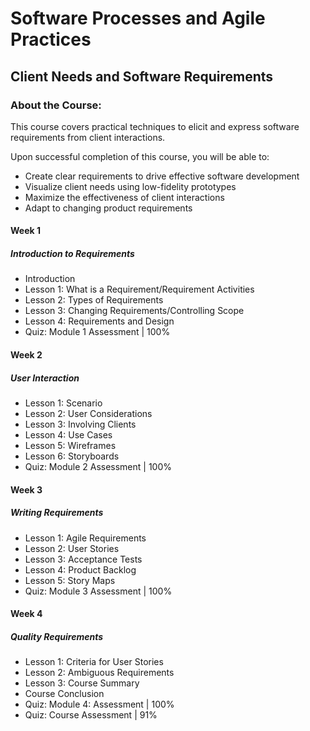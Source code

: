 # Software Processes and Agile Practices
## Client Needs and Software Requirements
### About the Course:
This course covers practical techniques to elicit and express software requirements from client interactions.

Upon successful completion of this course, you will be able to:

 - Create clear requirements to drive effective software development
 - Visualize client needs using low-fidelity prototypes
 - Maximize the effectiveness of client interactions
 - Adapt to changing product requirements

#### Week 1
##### Introduction to Requirements
- Introduction
- Lesson 1: What is a Requirement/Requirement Activities
- Lesson 2: Types of Requirements
- Lesson 3: Changing Requirements/Controlling Scope
- Lesson 4: Requirements and Design
- Quiz: Module 1 Assessment | 100%

#### Week 2
##### User Interaction
- Lesson 1: Scenario
- Lesson 2: User Considerations
- Lesson 3: Involving Clients
- Lesson 4: Use Cases
- Lesson 5: Wireframes
- Lesson 6: Storyboards
- Quiz: Module 2 Assessment | 100%

#### Week 3
##### Writing Requirements
- Lesson 1: Agile Requirements
- Lesson 2: User Stories
- Lesson 3: Acceptance Tests
- Lesson 4: Product Backlog
- Lesson 5: Story Maps
- Quiz: Module 3 Assessment | 100%


#### Week 4
##### Quality Requirements
- Lesson 1: Criteria for User Stories
- Lesson 2: Ambiguous Requirements
- Lesson 3: Course Summary
- Course Conclusion
- Quiz: Module 4: Assessment | 100%
- Quiz: Course Assessment | 91%
